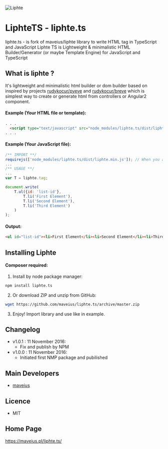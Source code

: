 ![ Liphte ](http://maveius.pl/liphte.ts/img/liphte.ts.png)
# LiphteTS - liphte.ts
liphte.ts - is fork of maveius/liphte library to write HTML tag in TypeScript and JavaScript
Liphte TS is Lightweight & minimalistic HTML Builder/Generator (or maybe Template Engine) for JavaScript and TypeScript

## What is liphte ?
It's lightweight and minimalistic html builder or dom builder based on inspired by projects [rudykocur/pyeve](https://github.com/rudykocur/pyeve) and [rudykocur/breve](https://github.com/rudykocur/breve) which is simplest way to create or generate html from controllers or Angular2 component. 

#### Example (Your HTML file or template):
```html
. . .
  <script type="text/javascript" src="node_modules/liphte.ts/dist/liphte.min.js"></script>
. . .
```
#### Example (Your JavaScript file):
```JavaScript
/** IMPORT **/
requirejs(['node_modules/liphte.ts/dist/liphte.min.js']); // When you are using require.js
...
/** USAGE **/
... 
var T = liphte.tag;

document.write(
    T.ul({id: 'list-id'},
        T.li('First Element'),
        T.li('Second Element'),
        T.li('Third Element')
    )
);
```

#### Output:
```html
<ul id="list-id"><li>First Element</li><li>Second Element</li><li>Third Element</li></ul>
```

## Installing Liphte

#### Composer required:
1. Install by node package manager:

```bash
npm install liphte.ts
```

2. Or download ZIP and unzip from GitHub:

```bash
wget https://github.com/maveius/liphte.ts/archive/master.zip
```

3. Enjoy! Import library and use like in example. 

## Changelog

- v1.0.1 : 11 November 2016:
	- Fix and publish by NPM 
- v1.0.0 : 11 November 2016:
	- Initiated first NMP package and pubilished

## Main Developers

- [maveius](http://maveius.pl)

## Licence
- MIT

## Home Page
https://maveius.pl/liphte.ts/

